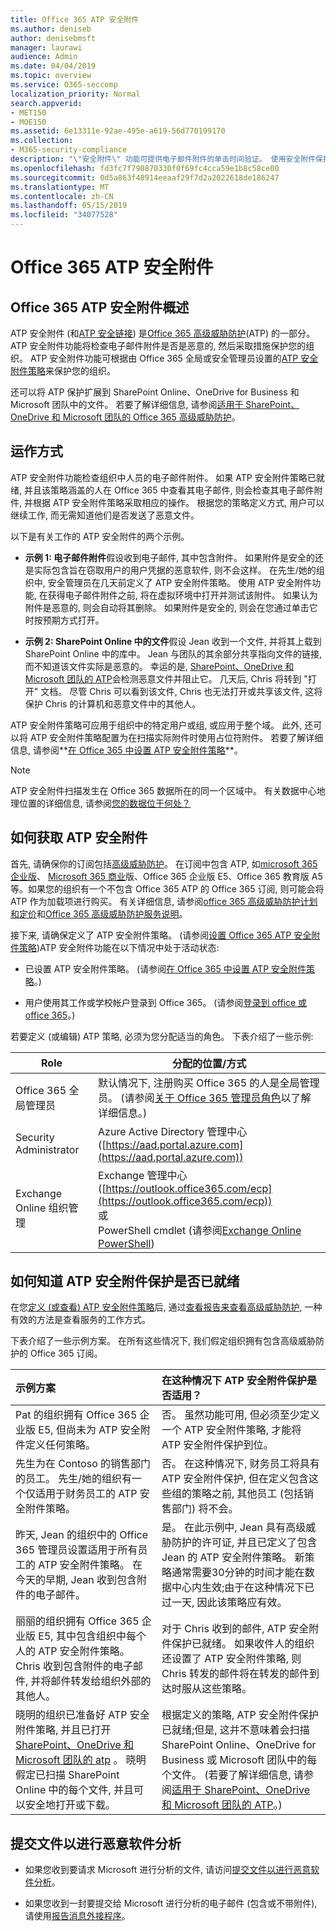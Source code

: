 ```yaml
---
title: Office 365 ATP 安全附件
ms.author: deniseb
author: denisebmsft
manager: laurawi
audience: Admin
ms.date: 04/04/2019
ms.topic: overview
ms.service: O365-seccomp
localization_priority: Normal
search.appverid:
- MET150
- MOE150
ms.assetid: 6e13311e-92ae-495e-a619-56d770199170
ms.collection:
- M365-security-compliance
description: "\"安全附件\" 功能可提供电子邮件附件的单击时间验证。 使用安全附件保护组织免受用户在电子邮件中发送或接收的恶意文件的攻击。"
ms.openlocfilehash: fd3fc7f790870330f0f69fc4cca59e1b8c58ce00
ms.sourcegitcommit: 0d5a863f48914eeaaf29f7d2a2022618de186247
ms.translationtype: MT
ms.contentlocale: zh-CN
ms.lasthandoff: 05/15/2019
ms.locfileid: "34077528"
---
```

# <a name="office-365-atp-safe-attachments"></a>Office 365 ATP 安全附件

## <a name="overview-of-office-365-atp-safe-attachments"></a>Office 365 ATP 安全附件概述

ATP 安全附件 (和[ATP 安全链接](atp-safe-links.md)) 是[Office 365 高级威胁防护](office-365-atp.md)(ATP) 的一部分。 ATP 安全附件功能将检查电子邮件附件是否是恶意的, 然后采取措施保护您的组织。 ATP 安全附件功能可根据由 Office 365 全局或安全管理员设置的[ATP 安全附件策略](set-up-atp-safe-attachments-policies.md)来保护您的组织。 
  
还可以将 ATP 保护扩展到 SharePoint Online、OneDrive for Business 和 Microsoft 团队中的文件。 若要了解详细信息, 请参阅[适用于 SharePoint、OneDrive 和 Microsoft 团队的 Office 365 高级威胁防护](atp-for-spo-odb-and-teams.md)。

## <a name="how-it-works"></a>运作方式

ATP 安全附件功能检查组织中人员的电子邮件附件。 如果 ATP 安全附件策略已就绪, 并且该策略涵盖的人在 Office 365 中查看其电子邮件, 则会检查其电子邮件附件, 并根据 ATP 安全附件策略采取相应的操作。 根据您的策略定义方式, 用户可以继续工作, 而无需知道他们是否发送了恶意文件。
  
以下是有关工作的 ATP 安全附件的两个示例。
  
- **示例 1: 电子邮件附件**假设收到电子邮件, 其中包含附件。 如果附件是安全的还是实际包含旨在窃取用户的用户凭据的恶意软件, 则不会这样。 在先生/她的组织中, 安全管理员在几天前定义了 ATP 安全附件策略。 使用 ATP 安全附件功能, 在获得电子邮件附件之前, 将在虚拟环境中打开并测试该附件。 如果认为附件是恶意的, 则会自动将其删除。 如果附件是安全的, 则会在您通过单击它时按预期方式打开。

- **示例 2: SharePoint Online 中的文件**假设 Jean 收到一个文件, 并将其上载到 SharePoint Online 中的库中。 Jean 与团队的其余部分共享指向文件的链接, 而不知道该文件实际是恶意的。 幸运的是, [SharePoint、OneDrive 和 Microsoft 团队的 ATP](atp-for-spo-odb-and-teams.md)会检测恶意文件并阻止它。 几天后, Chris 将转到 "打开" 文档。 尽管 Chris 可以看到该文件, Chris 也无法打开或共享该文件, 这将保护 Chris 的计算机和恶意文件中的其他人。

ATP 安全附件策略可应用于组织中的特定用户或组, 或应用于整个域。 此外, 还可以将 ATP 安全附件策略配置为在扫描实际附件时使用占位符附件。 若要了解详细信息, 请参阅**[在 Office 365 中设置 ATP 安全附件策略](set-up-atp-safe-attachments-policies.md)**。

> [!NOTE]
> ATP 安全附件扫描发生在 Office 365 数据所在的同一个区域中。 有关数据中心地理位置的详细信息, 请参阅[您的数据位于何处？](https://products.office.com/where-is-your-data-located?geo=All) 

  
## <a name="how-to-get-atp-safe-attachments"></a>如何获取 ATP 安全附件

首先, 请确保你的订阅包括[高级威胁防护](office-365-atp.md)。 在订阅中包含 ATP, 如[microsoft 365 企业版](https://www.microsoft.com/microsoft-365/enterprise/home)、 [Microsoft 365 商业](https://www.microsoft.com/microsoft-365/business)版、Office 365 企业版 E5、Office 365 教育版 A5 等。如果您的组织有一个不包含 Office 365 ATP 的 Office 365 订阅, 则可能会将 ATP 作为加载项进行购买。 有关详细信息, 请参阅[office 365 高级威胁防护计划和定价](https://products.office.com/exchange/advance-threat-protection)和[Office 365 高级威胁防护服务说明](https://docs.microsoft.com/office365/servicedescriptions/office-365-advanced-threat-protection-service-description)。 

接下来, 请确保定义了 ATP 安全附件策略。 (请参阅[设置 Office 365 ATP 安全附件策略](set-up-atp-safe-attachments-policies.md))ATP 安全附件功能在以下情况中处于活动状态:
  
- 已设置 ATP 安全附件策略。 (请参阅[在 Office 365 中设置 ATP 安全附件策略](set-up-atp-safe-attachments-policies.md)。)

- 用户使用其工作或学校帐户登录到 Office 365。 (请参阅[登录到 office 或 office 365](https://support.office.com/article/b9582171-fd1f-4284-9846-bdd72bb28426)。)

若要定义 (或编辑) ATP 策略, 必须为您分配适当的角色。 下表介绍了一些示例:

|Role  |分配的位置/方式  |
|---------|---------|
|Office 365 全局管理员 |默认情况下, 注册购买 Office 365 的人是全局管理员。 (请参阅[关于 Office 365 管理员角色](https://docs.microsoft.com/office365/admin/add-users/about-admin-roles)以了解详细信息。)         |
|Security Administrator |Azure Active Directory 管理中心 ([https://aad.portal.azure.com](https://aad.portal.azure.com))|
|Exchange Online 组织管理 |Exchange 管理中心 ([https://outlook.office365.com/ecp](https://outlook.office365.com/ecp)) <br>或 <br>  PowerShell cmdlet (请参阅[Exchange Online PowerShell](https://docs.microsoft.com/powershell/exchange/exchange-online/exchange-online-powershell?view=exchange-ps)) |

## <a name="how-to-know-if-atp-safe-attachments-protection-is-in-place"></a>如何知道 ATP 安全附件保护是否已就绪

在您[定义 (或查看) ATP 安全附件策略](set-up-atp-safe-attachments-policies.md)后, 通过[查看报告来查看高级威胁防护](view-reports-for-atp.md), 一种有效的方法是查看服务的工作方式。
  
下表介绍了一些示例方案。 在所有这些情况下, 我们假定组织拥有包含高级威胁防护的 Office 365 订阅。
  
|**示例方案**|**在这种情况下 ATP 安全附件保护是否适用？**|
|:-----|:-----|
|Pat 的组织拥有 Office 365 企业版 E5, 但尚未为 ATP 安全附件定义任何策略。  <br/> |否。 虽然功能可用, 但必须至少定义一个 ATP 安全附件策略, 才能将 ATP 安全附件保护到位。  <br/> |
|先生为在 Contoso 的销售部门的员工。 先生/她的组织有一个仅适用于财务员工的 ATP 安全附件策略。  <br/> |否。 在这种情况下, 财务员工将具有 ATP 安全附件保护, 但在定义包含这些组的策略之前, 其他员工 (包括销售部门) 将不会。  <br/> |
|昨天, Jean 的组织中的 Office 365 管理员设置适用于所有员工的 ATP 安全附件策略。 在今天的早期, Jean 收到包含附件的电子邮件。  <br/> |是。 在此示例中, Jean 具有高级威胁防护的许可证, 并且已定义了包含 Jean 的 ATP 安全附件策略。 新策略通常需要30分钟的时间才能在数据中心内生效;由于在这种情况下已过一天, 因此该策略应有效。  <br/> |
|丽丽的组织拥有 Office 365 企业版 E5, 其中包含组织中每个人的 ATP 安全附件策略。 Chris 收到包含附件的电子邮件, 并将邮件转发给组织外部的其他人。  <br/> |对于 Chris 收到的邮件, ATP 安全附件保护已就绪。 如果收件人的组织还设置了 ATP 安全附件策略, 则 Chris 转发的邮件将在转发的邮件到达时服从这些策略。  <br/> |
|晓明的组织已准备好 ATP 安全附件策略, 并且已打开[SharePoint、OneDrive 和 Microsoft 团队的 atp](atp-for-spo-odb-and-teams.md) 。 晓明假定已扫描 SharePoint Online 中的每个文件, 并且可以安全地打开或下载。  <br/> |根据定义的策略, ATP 安全附件保护已就绪;但是, 这并不意味着会扫描 SharePoint Online、OneDrive for Business 或 Microsoft 团队中的每个文件。 (若要了解详细信息, 请参阅[适用于 SharePoint、OneDrive 和 Microsoft 团队的 ATP](atp-for-spo-odb-and-teams.md)。)  <br/> |

## <a name="submitting-files-for-malware-analysis"></a>提交文件以进行恶意软件分析

- 如果您收到要请求 Microsoft 进行分析的文件, 请访问[提交文件以进行恶意软件分析](https://aka.ms/wdsi/submit)。

- 如果您收到一封要提交给 Microsoft 进行分析的电子邮件 (包含或不带附件), 请使用[报告消息外接程序](enable-the-report-message-add-in.md)。
